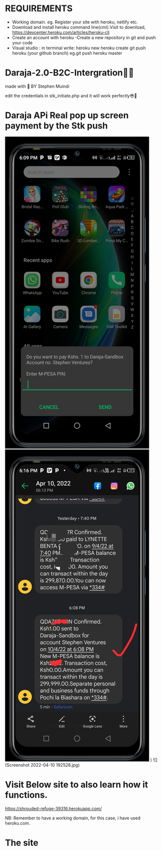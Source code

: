 # REQUIREMENTS
- Working domain.
 eg. Register your site with heroku, netlify etc.
- Download and install heroku command line(cml).Visit to download, https://devcenter.heroku.com/articles/heroku-cli
- Create an account with heroku
-Create a new repository in git and push your code
- Visual studio : in terminal write:
  heroku new
  heroku create
  git push heroku (your github branch) eg.git push heroku master
  

# Daraja-2.0-B2C-Intergration👨‍💻
made with 💖 BY Stephen Muindi

edit the credentials in stk_initiate.php and it will work perfectly😎🌈

# Daraja APi Real pop up screen payment by the Stk push 
![](Screenshot_20220410-181015.jpg) ![](Screenshot_20220410-181732.jpg)
)
![](Screenshot 2022-04-10 192528.jpg)
  

# Visit Below site to also learn how it functions.
https://shrouded-refuge-39316.herokuapp.com/

NB: Remember to have a working domain, for this case, i have used heroku.com.

# The site











